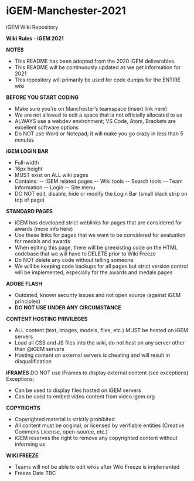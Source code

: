 # iGEM-Manchester-2021
iGEM Wiki Repository

**Wiki Rules - iGEM 2021**

**NOTES**
- This README has been adopted from the 2020 iGEM deliverables.
- This README will be continuously updated as we get information for 2021
- This repository will primarily be used for code dumps for the ENTIRE wiki

**BEFORE YOU START CODING**
- Make sure you’re on Manchester’s teamspace (insert link here)
- We are not allowed to edit a space that is not officially allocated to us
- ALWAYS use a webdev environment; VS Code, Atom, Brackets are excellent software options
- Do NOT use Word or Notepad; it will make you go crazy in less than 5 minutes

**iGEM LOGIN BAR**
- Full-width
- 16px height
- MUST exist on ALL wiki pages
- Contains:
-- iGEM related pages
-- Wiki tools
-- Search tools
-- Team information
-- Login 
-- Site menu
- DO NOT edit, disable, hide or modify the Login Bar (small black strip on top of page)

**STANDARD PAGES**
- iGEM has developed strict weblinks for pages that are considered for awards (more info here)
- Use these links for pages that we want to be considered for evaluation for medals and awards
- When editing this page, there will be preexisting code on the HTML codebase that we will have to DELETE prior to Wiki Freeze
- Do NOT delete any code without telling someone
- We will be keeping code backups for all pages but strict version control will be implemented, especially for the awards and medals pages

**ADOBE FLASH**
- Outdated, known security issues and not open source (against iGEM principles)
- **DO NOT USE UNDER ANY CIRCUMSTANCE**

**CONTENT HOSTING PRIVILEGES**
- ALL content (text, images, models, files, etc.) MUST be hosted on iGEM servers
- Load all CSS and JS files into the wiki, do not host on any server other than @iGEM servers
- Hosting content on external servers is cheating and will result in disqualification

**iFRAMES**
DO NOT use iFrames to display external content (see exceptions)
Exceptions:
- Can be used to display files hosted on iGEM servers
- Can be used to embed video content from video.igem.org

**COPYRIGHTS**
- Copyrighted material is strictly prohibited
- All content must be original, or licensed by verifiable entities (Creative Commons License, open-source, etc.)
- iGEM reserves the right to remove any copyrighted content without informing us

**WIKI FREEZE**
- Teams will not be able to edit wikis after Wiki Freeze is implemented
- Freeze Date TBC
